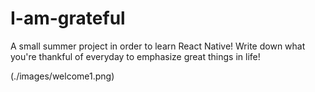 # I-am-grateful

A small summer project in order to learn React Native! Write down what you're thankful of everyday to emphasize great things in life!

(./images/welcome1.png)

